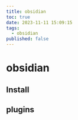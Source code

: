 ```yaml
---
title: obsidian
toc: true
date: 2023-11-11 15:09:15
tags:
  - obsidian
published: false
---
```

# obsidian

## Install

## plugins
